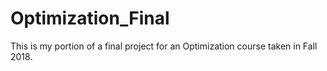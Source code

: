 # Optimization_Final
This is my portion of a final project for an Optimization course taken in Fall 2018.
